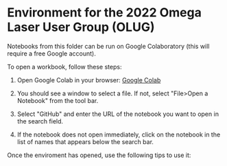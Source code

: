 # Environment for the 2022 Omega Laser User Group (OLUG)

Notebooks from this folder can be run on Google Colaboratory (this will require a free Google account). 

To open a workbook, follow these steps:

1. Open Google Colab in your browser: [Google Colab](https://colab.research.google.com/)

2. You should see a window to select a file. If not, select "File>Open a Notebook" from the tool bar. 

3. Select "GitHub" and enter the URL of the notebook you want to open in the search field. 

4. If the notebook does not open immediately, click on the notebook in the list of names that appears below the search bar. 

Once the enviroment has opened, use the following tips to use it: 
